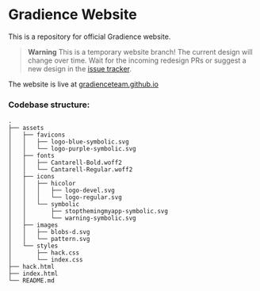 # Gradience Website

This is a repository for official Gradience website.

> **Warning**
> This is a temporary website branch! The current design will change over time. Wait for the incoming redesign PRs or suggest a new design in the [issue tracker](https://github.com/GradienceTeam/GradienceTeam.github.io/issues/new).

The website is live at [gradienceteam.github.io](https://gradienceteam.github.io)

### Codebase structure:
```
.
├── assets
│   ├── favicons
│   │   ├── logo-blue-symbolic.svg
│   │   └── logo-purple-symbolic.svg
│   ├── fonts
│   │   ├── Cantarell-Bold.woff2
│   │   └── Cantarell-Regular.woff2
│   ├── icons
│   │   ├── hicolor
│   │   │   ├── logo-devel.svg
│   │   │   └── logo-regular.svg
│   │   └── symbolic
│   │       ├── stopthemingmyapp-symbolic.svg
│   │       └── warning-symbolic.svg
│   ├── images
│   │   ├── blobs-d.svg
│   │   └── pattern.svg
│   └── styles
│       ├── hack.css
│       └── index.css
├── hack.html
├── index.html
└── README.md
```
